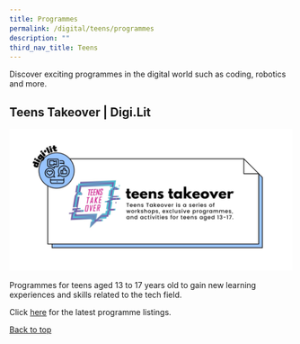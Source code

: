 ```yaml
---
title: Programmes
permalink: /digital/teens/programmes
description: ""
third_nav_title: Teens
---
```

Discover exciting programmes in the digital world such as coding, robotics and more. 

## **Teens Takeover | Digi.Lit**
![Alt text for image on Isomer site](/images/digital/Digital-Prog-Teens-01.jpg)

Programmes for teens aged 13 to 17 years old to gain new learning experiences and skills related to the tech field. 

Click [here](https://go.gov.sg/nlb-teensprogs) for the latest programme listings.

<p class="has-text-right margin--top--xl"><a href="#main-content">Back to top</a></p>